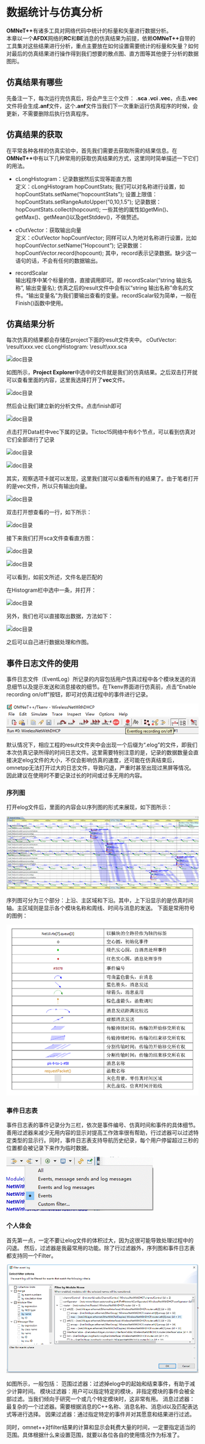 # 数据统计与仿真分析 #

<b>OMNeT++</b>有诸多工具对网络代码中统计的标量和矢量进行数据分析。</br>
本章以一个<b>AFDX</b>网络的<b>RC</b>和<b>BE</b>消息的仿真结果为前提，依赖<b>OMNeT++</b>自带的工具集对这些结果进行分析，重点主要放在如何设置需要统计的标量和矢量？如何对最后的仿真结果进行操作得到我们想要的散点图、直方图等其他便于分析的数据图形。

## 仿真结果有哪些 ##

先备注一下，每次运行完仿真后，将会产生三个文件：
<b>.sca .vci .vec</b>，点击<b>.vec</b>文件将会生成<b>.anf</b>文件，这个<b>.anf</b>文件当我们下一次重新运行仿真程序的时候，会更新，不需要删除后执行仿真程序。

## 仿真结果的获取 ##

在平常各种各样的仿真实验中，首先我们需要去获取所需的结果信息。在<b>OMNeT++</b>中有以下几种常用的获取仿真结果的方式，这里同时简单描述一下它们的用法。

- cLongHistogram：记录数据然后实现等距直方图 </br>
定义：cLongHistogram hopCountStats;
我们可以对名称进行设置，如hopCountStats.setName(“hopcountStats”);
设置上限值：hopCountStats.setRangeAutoUpper(“0,10,1.5”);
记录数据：hopCountStats.collect(hopcount);
一些其他的属性如getMin()、getMax()、getMean()以及getStddev()，不做赘述。

- cOutVector：获取输出向量</br>
定义：cOutVector hopCountVector;
同样可以人为地对名称进行设置，比如hopCountVector.setName(“Hopcount”);
记录数据：hopCountVector.record(hopcount);
其中，record表示记录数据。缺少这一语句的话，不会有任何的数据输出。

- recordScalar</br>
输出程序中某个标量的值，直接调用即可。即
recordScalar(“string 输出名称”, 输出变量名);
仿真之后的result文件中会有以“string 输出名称”命名的文件。“输出变量名”为我们要输出查看的变量。recordScalar较为简单，一般在Finish()函数中使用。





## 仿真结果分析 ##

每次仿真的结果都会存储在project下面的result文件夹中。
cOutVector: \result\xxx.vec
cLongHistogram: \result\xxx.sca

![doc目录](../img/chapter6/6-1.png)

如图所示，<b>Project Explorer</b>中选中的文件就是我们的仿真结果。之后双击打开就可以查看里面的内容，这里我选择打开了<b>vec</b>文件。

![doc目录](../img/chapter6/6-2.png)

然后会让我们建立新的分析文件。点击finish即可

![doc目录](../img/chapter6/6-3.png)

点击打开Data栏中vec下属的记录。Tictoc15网络中有6个节点，可以看到仿真对它们全部进行了记录

![doc目录](../img/chapter6/6-4.png)

![doc目录](../img/chapter6/6-5.png)

其实，观察选项卡就可以发现，这里我们就可以查看所有的结果了。由于笔者打开的是vec文件，所以只有输出向量。

![doc目录](../img/chapter6/6-6.png)

双击打开想查看的一行，如下所示：

![doc目录](../img/chapter6/6-7.png)

接下来我们打开sca文件查看直方图：

![doc目录](../img/chapter6/6-8.png)

![doc目录](../img/chapter6/6-9.png)


可以看到，如前文所述，文件名是匹配的

在Histogram栏中选中一条，并打开：

![doc目录](../img/chapter6/6-10.png)

另外，我们也可以直接取出数据，方法如下：

![doc目录](../img/chapter6/6-11.png)

之后可以自己进行数据处理和作图。


## 事件日志文件的使用 ##
事件日志文件（EventLog）所记录的内容包括用户仿真过程中各个模块发送的消息细节以及提示发送和消息接收的细节。在Tkenv界面进行仿真前，点击“Enable recording on/off”按钮，即可对仿真过程中的事件进行记录。

![avatar](./../img/chapter6/6-12.png)

默认情况下，相应工程的result文件夹中会出现一个后缀为“.elog”的文件，即我们本次仿真记录所得的时间日志文件。这里需要特别注意的是，记录的数据数量会直接决定elog文件的大小，不仅会影响仿真的速度，还可能在仿真结束后，omnetpp无法打开过大的日志文件，导致闪退，严重时甚至出现过黑屏等情况。因此建议在使用时不要记录过长的时间或过多无用的内容。

### 序列图 ###
打开elog文件后，里面的内容会以序列图的形式来展现，如下图所示：

![常用符号](../img/chapter6/6-15.png)

序列图可分为三个部分：上沿、主区域和下沿。其中，上下沿显示的是仿真时间轴。主区域则是显示各个模块名称和周线、时间与消息的发送。
下面是常用符号的图例：

![常用符号](../img/chapter6/map_1.png)

### 事件日志表 ###
事件日志表的事件记录分为三栏，依次是事件编号、仿真时间和事件的具体细节。
善用过滤器来减少无用内容的显示对提高工作效率很有帮助，行过滤器可以过滤特定类型的显示行。同时，事件日志表支持导航历史纪录，每个用户停留超过三秒的位置都会被记录下来作为临时数据。

![avatar](./../img/chapter6/6-13.png)

### 个人体会 ###
首先第一点，一定不要让elog文件的体积过大，因为这很可能导致处理过程中的闪退。
然后，过滤器是我最常用的功能。除了行过滤器外，序列图和事件日志表都支持同一个Filter。

![avatar](./../img/chapter6/6-14.png)

如图所示，一般包括：
范围过滤器：过滤掉elog中的起始和结束事件，有助于减少计算时间。
模块过滤器：用户可以指定特定的模块，非指定模块的事件会被全部过滤。当我们倾向于研究一个或几个特定模块时，这非常有用。
消息过滤器：最复杂的一个过滤器。需要根据消息的C++名称、消息名称、消息id以及匹配表达式等进行选择。
因果过滤器：通过指定特定的事件并对其愿意和结果进行过滤。

同时，omnet++对filter结果的计算和显示会耗费大量的时间，一定要指定适当的范围。具体根据什么来设置范围，就要以各位各自的使用情况作为标准了。
